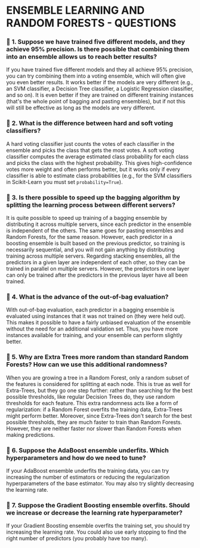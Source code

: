 # **ENSEMBLE LEARNING AND RANDOM FORESTS - QUESTIONS**

### :small_orange_diamond: **1. Suppose we have trained five different models, and they achieve 95% precision. Is there possible that combining them into an ensemble allows us to reach better results?**

If you have trained five different models and they all achieve 95% precision, you can try combining them into a voting ensemble, which will often give you even better results. It works better if the models are very different (e.g., an SVM classifier, a Decision Tree classifier, a Logistic Regression classifier, and so on). It is even better if they are trained on different training instances (that's the whole point of bagging and pasting ensembles), but if not this will still be effective as long as the models are very different.

### :small_orange_diamond: **2. What is the difference between hard and soft voting classifiers?**

A hard voting classifier just counts the votes of each classifier in the ensemble and picks the class that gets the most votes. A soft voting classifier computes the average estimated class probability for each class and picks the class with the highest probability. This gives high-confidence votes more weight and often performs better, but it works only if every classifier is able to estimate class probabilities (e.g., for the SVM classifiers in Scikit-Learn you must set `probability=True`).

### :small_orange_diamond: **3. Is there possible to speed up the bagging algorithm by splitting the learning process between different servers?**

It is quite possible to speed up training of a bagging ensemble by distributing it across multiple servers, since each predictor in the ensemble is independent of the others. The same goes for pasting ensembles and Random Forests, for the same reason. However, each predictor in a boosting ensemble is built based on the previous predictor, so training is necessarily sequential, and you will not gain anything by distributing training across multiple servers. Regarding stacking ensembles, all the predictors in a given layer are independent of each other, so they can be trained in parallel on multiple servers. However, the predictors in one layer can only be trained after the predictors in the previous layer have all been trained.

### :small_orange_diamond: **4. What is the advance of the out-of-bag evaluation?**

With out-of-bag evaluation, each predictor in a bagging ensemble is evaluated using instances that it was not trained on (they were held out). This makes it possible to have a fairly unbiased evaluation of the ensemble without the need for an additional validation set. Thus, you have more instances available for training, and your ensemble can perform slightly better.

### :small_orange_diamond: **5. Why are Extra Trees more random than standard Random Forests? How can we use this additional randomness?**

When you are growing a tree in a Random Forest, only a random subset of the features is considered for splitting at each node. This is true as well for Extra-Trees, but they go one step further: rather than searching for the best possible thresholds, like regular Decision Trees do, they use random thresholds for each feature. This extra randomness acts like a form of regularization: if a Random Forest overfits the training data, Extra-Trees might perform better. Moreover, since Extra-Trees don't search for the best possible thresholds, they are much faster to train than Random Forests. However, they are neither faster nor slower than Random Forests when making predictions.

### :small_orange_diamond: **6. Suppose the AdaBoost ensemble underfits. Which hyperparameters and how do we need to tune?**

If your AdaBoost ensemble underfits the training data, you can try increasing the number of estimators or reducing the regularization hyperparameters of the base estimator. You may also try slightly decreasing the learning rate.

### :small_orange_diamond: **7. Suppose the Gradient Boosting ensemble overfits. Should we increase or decrease the learning rate hyperparameter?**

If your Gradient Boosting ensemble overfits the training set, you should try increasing the learning rate. You could also use early stopping to find the right number of predictors (you probably have too many).
